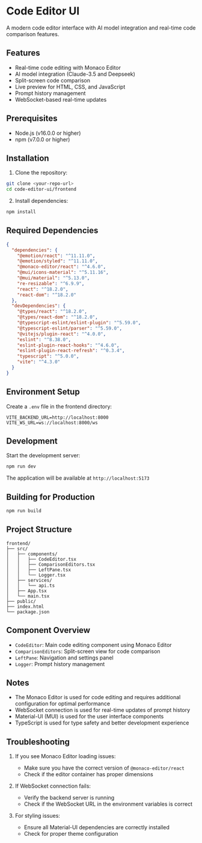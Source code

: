 # Code Editor UI

A modern code editor interface with AI model integration and real-time code comparison features.

## Features

- Real-time code editing with Monaco Editor
- AI model integration (Claude-3.5 and Deepseek)
- Split-screen code comparison
- Live preview for HTML, CSS, and JavaScript
- Prompt history management
- WebSocket-based real-time updates

## Prerequisites

- Node.js (v16.0.0 or higher)
- npm (v7.0.0 or higher)

## Installation

1. Clone the repository:
```bash
git clone <your-repo-url>
cd code-editor-ui/frontend
```

2. Install dependencies:
```bash
npm install
```

## Required Dependencies

```json
{
  "dependencies": {
    "@emotion/react": "^11.11.0",
    "@emotion/styled": "^11.11.0",
    "@monaco-editor/react": "^4.6.0",
    "@mui/icons-material": "^5.11.16",
    "@mui/material": "^5.13.0",
    "re-resizable": "^6.9.9",
    "react": "^18.2.0",
    "react-dom": "^18.2.0"
  },
  "devDependencies": {
    "@types/react": "^18.2.0",
    "@types/react-dom": "^18.2.0",
    "@typescript-eslint/eslint-plugin": "^5.59.0",
    "@typescript-eslint/parser": "^5.59.0",
    "@vitejs/plugin-react": "^4.0.0",
    "eslint": "^8.38.0",
    "eslint-plugin-react-hooks": "^4.6.0",
    "eslint-plugin-react-refresh": "^0.3.4",
    "typescript": "^5.0.0",
    "vite": "^4.3.0"
  }
}
```

## Environment Setup

Create a `.env` file in the frontend directory:

```env
VITE_BACKEND_URL=http://localhost:8000
VITE_WS_URL=ws://localhost:8000/ws
```

## Development

Start the development server:

```bash
npm run dev
```

The application will be available at `http://localhost:5173`

## Building for Production

```bash
npm run build
```

## Project Structure

```
frontend/
├── src/
│   ├── components/
│   │   ├── CodeEditor.tsx
│   │   ├── ComparisonEditors.tsx
│   │   ├── LeftPane.tsx
│   │   └── Logger.tsx
│   ├── services/
│   │   └── api.ts
│   ├── App.tsx
│   └── main.tsx
├── public/
├── index.html
└── package.json
```

## Component Overview

- `CodeEditor`: Main code editing component using Monaco Editor
- `ComparisonEditors`: Split-screen view for code comparison
- `LeftPane`: Navigation and settings panel
- `Logger`: Prompt history management

## Notes

- The Monaco Editor is used for code editing and requires additional configuration for optimal performance
- WebSocket connection is used for real-time updates of prompt history
- Material-UI (MUI) is used for the user interface components
- TypeScript is used for type safety and better development experience

## Troubleshooting

1. If you see Monaco Editor loading issues:
   - Make sure you have the correct version of `@monaco-editor/react`
   - Check if the editor container has proper dimensions

2. If WebSocket connection fails:
   - Verify the backend server is running
   - Check if the WebSocket URL in the environment variables is correct

3. For styling issues:
   - Ensure all Material-UI dependencies are correctly installed
   - Check for proper theme configuration
